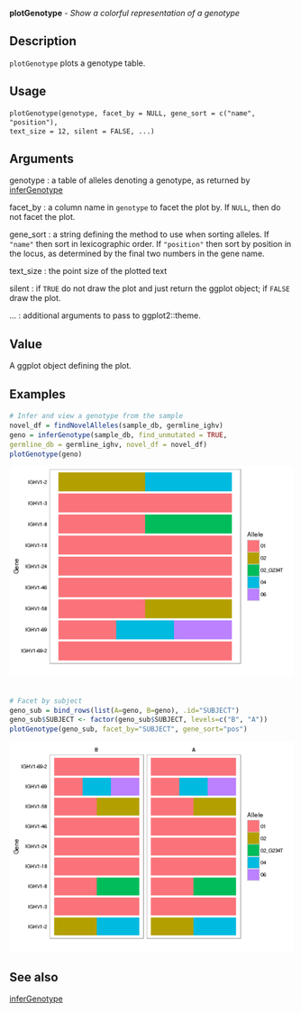 





**plotGenotype** - *Show a colorful representation of a genotype*

Description
--------------------

`plotGenotype` plots a genotype table.


Usage
--------------------
```
plotGenotype(genotype, facet_by = NULL, gene_sort = c("name", "position"),
text_size = 12, silent = FALSE, ...)
```

Arguments
-------------------

genotype
:   a table of alleles denoting a genotype, as returned by
[inferGenotype](inferGenotype.md)

facet_by
:   a column name in `genotype` to facet the plot by. 
If `NULL`, then do not facet the plot.

gene_sort
:   a string defining the method to use when sorting alleles.
If `"name"` then sort in lexicographic order. If
`"position"` then sort by position in the locus, as
determined by the final two numbers in the gene name.

text_size
:   the point size of the plotted text

silent
:   if `TRUE` do not draw the plot and just return the ggplot
object; if `FALSE` draw the plot.

...
:   additional arguments to pass to ggplot2::theme.



Value
-------------------

A ggplot object defining the plot.



Examples
-------------------

```R
# Infer and view a genotype from the sample
novel_df = findNovelAlleles(sample_db, germline_ighv)
geno = inferGenotype(sample_db, find_unmutated = TRUE,
germline_db = germline_ighv, novel_df = novel_df)
plotGenotype(geno)

```

![2](plotGenotype-2.png)

```R

# Facet by subject
geno_sub = bind_rows(list(A=geno, B=geno), .id="SUBJECT")
geno_sub$SUBJECT <- factor(geno_sub$SUBJECT, levels=c("B", "A"))
plotGenotype(geno_sub, facet_by="SUBJECT", gene_sort="pos")
```

![4](plotGenotype-4.png)


See also
-------------------

[inferGenotype](inferGenotype.md)



